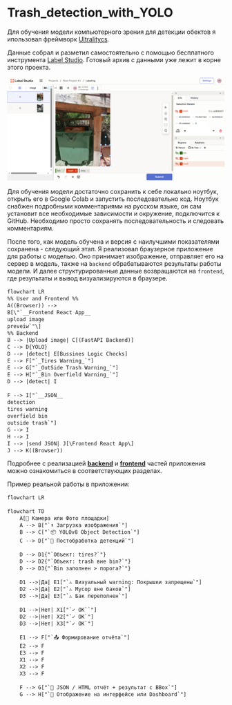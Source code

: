 # Trash_detection_with_YOLO

Для обучения модели компьютерного зрения для детекции обектов я ипользовал фреймворк [Ultralitycs](https://docs.ultralytics.com/ru/).  

Данные собрал и разметил самостоятельно с помощью бесплатного инструмента [Label Studio](https://labelstud.io/guide). Готовый архив с данными уже лежит в корне этого проекта.

![label_studio](https://github.com/nboravlev/Trash_detection_with_YOLO/blob/main/Docs/label_studio.PNG)

Для обучения модели достаточно сохранить к себе локально ноутбук, открыть его в Google Colab и запустить последовательно код. Ноутбук снабжен подробными комментариями на русском языке, он сам установит все необходимые зависимости и окружение, подключится к GitHub. Необходимо просто сохранять последовательность и следовать комментариям.

После того, как модель обучена и версия с наилучшими показателями сохранена - следующий этап. Я реализовал браузерное приложение для работы с моделью. Оно принимает изображение, отправляет его на сервер в модель, также на `backend` обрабатываются результаты работы модели. И далее структурированные данные возвращаются на `frontend`, где результаты и вывод визуализируются в браузере. 
```mermaid
flowchart LR
%% User and Frontend %%
A((Browser)) -->
B[\"`__Frontend React App__
upload image
preveiw`"\]
%% Backend 
B --> |Upload image| C[(FastAPI Backend)]
C --> D{YOLO}
D --> |detect| E[Bussines Logic Checks]
E --> F["`_Tires Warning_`"]
E --> G["`_OutSide Trash Warning_`"]
E --> H["`_Bin Overfield Warning_`"]
D --> |detect| I

F --> I["`__JSON__
detection
tires warning
overfield bin
outside trash`"]
G --> I
H --> I
I --> |send JSON| J[\Frontend React App\]  
J --> K((Browser))
```
Подробнее с реализацией [**backend**](https://github.com/nboravlev/Trash_detection_with_YOLO/tree/main/App/back) и [**frontend**](https://github.com/nboravlev/Trash_detection_with_YOLO/tree/main/App/front) частей приложения можно ознакомиться в соответствующих разделах.


Пример реальной работы в приложении:
```mermaid
flowchart LR

flowchart TD
    A[📸 Камера или Фото площадки]
    A --> B["`⬆️ Загрузка изображения`"]
    B --> C["`📦 YOLOv8 Object Detection`"]
    C --> D["`🧠 Постобработка детекций`"]
    
    D --> D1{"`Объект: tires?`"}
    D --> D2{"`Объект: trash вне bin?`"}
    D --> D3{"`Bin заполнен > порога?`"}

    D1 -->|Да| E1["`⚠️ Визуальный warning: Покрышки запрещены`"]
    D2 -->|Да| E2["`⚠️ Мусор вне баков`"]
    D3 -->|Да| E3["`⚠️ Бак переполнен`"]

    D1 -->|Нет| X1["`✓ OK``"]
    D2 -->|Нет| X2["`✓ OK`"]
    D3 -->|Нет| X3["`✓ OK`"]

    E1 --> F["`📤 Формирование отчёта`"]
    E2 --> F
    E3 --> F
    X1 --> F
    X2 --> F
    X3 --> F

    F --> G["`📄 JSON / HTML отчёт + результат с BBox`"]
    G --> H["`👀 Отображение на интерфейсе или Dashboard`"]

```
